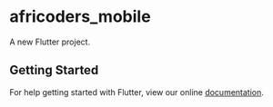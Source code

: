# africoders_mobile

A new Flutter project.

## Getting Started

For help getting started with Flutter, view our online
[documentation](https://flutter.io/).
